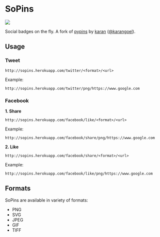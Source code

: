 SoPins
=================

![](http://i.imgur.com/LJPYfaw.png)

Social badges on the fly. A fork of [pypins](https://github.com/badges/pypipins) by [karan](http://github.com/karan) ([@karangoel](http://twitter.com/karangoel)).

## Usage

### Tweet

    http://sopins.herokuapp.com/twitter/<format>/<url>

  Example:

    http://sopins.herokuapp.com/twitter/png/https://www.google.com

### Facebook

  **1. Share**

    http://sopins.herokuapp.com/facebook/like/<format>/<url>

  Example:

    http://sopins.herokuapp.com/facebook/share/png/https://www.google.com

  **2. Like**

    http://sopins.herokuapp.com/facebook/share/<format>/<url>

  Example:

    http://sopins.herokuapp.com/facebook/like/png/https://www.google.com    

## Formats

SoPins are available in variety of formats:

- PNG
- SVG
- JPEG
- GIF
- TIFF
